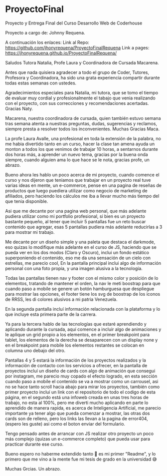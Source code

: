 # ProyectoFinal
Proyecto y Entrega Final del Curso Desarrollo Web de Coderhouse

Proyecto a cargo de: Johnny Requena.

A continuación los enlaces:
Link al Repo: https://github.com/jhonyrequena/ProyectoFinalRequena
Link a pages: https://jhonyrequena.github.io/ProyectoFinalRequena/

Saludos Tutora Natalia, Profe Laura y Coordinadora de Cursada Macarena.

Antes que nada quisiera agradecer a todo el grupo de Coder, Tutores, Profesora y Coordinadora, ha sido una grata experiencia compartir durante todas estas semanas con ustedes.

Agradecimientos especiales para Natalia, mi tutora, que se tomo el tiempo de evaluar muy cordial y profesionalmente el tabajo que venia realizando con el proyecto, con sus correcciones y recomendaciones acertadas. Gracias Naty.

Macarena, nuestra coordinadora de cursada, quien también estuvo semana tras semana atenta a nuestras preguntas, dudas, sugerencias y reclamos, siempre presta a resolver todos los inconvenientes. Muchas Gracias Maca.

La profe Laura Avalle, una profesional en toda la extensión de la palabra, no me habia divertido tanto en un curso, hacer la clase tan amena ayuda un monton a todos los que venimos de trabajar 10 horas, a sentarnos durante dos horas más, a aprender un nuevo tema, gracias por la buena onda siempre, cuando alguien ama lo que hace se le nota, gracias profe, un abrazo.

Bueno ahora les hablo un poco acerca de mi proyecto, cuando comence el curso y nos dijeron que teniamos que trabajar en un proyecto real tuve varias ideas en mente, un e-commerce, pense en una pagina de reseñas de productos que luego puediera utilizar como negocio de marketing de afiliados, pero haciendo los cálculos me iba a llevar mucho más tiempo del que tenia disponible.

Asi que me decante por una pagina web personal, que más adelante pudiera utilizar como mi portfolio profesional, si bien es un proyecto bastante pequeño, al tener que incluir 5 pantallas fue un reto buscar contenido que agregar, esas 5 pantallas pudiera más adelante reducirlas a 3 para mostrar mi trabajo.

Me decante por un diseño simple y una paleta que destaca el darkmode, eso quizas lo modifique más adelante en el curso de JS, haciendo que se pueda ver en los dos modos (Claro y Oscuro), inclui un fondo estático superponiendo el contenido, eso me da una sensación de un cielo con estrellas, me parecio cool, En la pantalla principal inclui algo de información personal con una foto propia, y una imagen alusiva a la tecnología.

Todas las pantallas tienen nav y footer con el mismo color y posición de lo elementos, tratando de mantener el orden, la nav le meti boostrap para que cuando paso a mobile se genere un botón hamburguesa que despliegue para mostrar las opciones, el footer tiene los svg de boostrap de los iconos de RRSS, les di colores alusivos a mi patria Venezuela. 

En la segunda pantalla incluí información relacionada con la plataforma y lo que incluye esta primera parte de la carrera.

Ya para la tercera hablo de las tecnologías que estaré aprendiendo y aplicando durante la cursada, aquí comence a incluir algo de animaciones y le aplique un grid propio a los elementos, en el primer breakpoint para tablet, los elementos de la derecha se desaparecen con un display none y en el breakpoint para mobile los elementos restantes se colocan en columna uno debajo del otro.

Pantallas 4 y 5 estará la información de los proyectos realizados y la información de contacto con los servicios a ofrecer, en la pantalla de proyectos incluí un diseño de cards con algo de animación que consegui por instagram, me parecio muy copado el efecto logrado, en esta sección cuando paso a mobile el contenido se va a mostrar como un carrousel, asi no se hace tanto scroll hacia abajo para mirar los proyectos, también como primer proyecto incluí un link con el repositorio de todo el codigo de esta página, en el segundo está una infoweb creada en unas tres horas de trabajo, no esta al 100%, pero me diverti mucho aplicando en parte lo aprendido de manera rapida, es acerca de Inteligencia Artificial, me parecio importante ya tener algo que pueda comenzar a mostrar, las otras dos cards son de relleno, pero los links las llevan a la pagina de error404, (espero les guste) asi como el boton enviar del formulario.

Tengo pensado antes de arrancar con JS realizar otro proyecto un poco más complejo (quizas un e-commerce completo) que pueda usar para practicar durante ese curso.

Bueno espero no haberme extendido tanto 😬 es mi primer "Readme", y lo primero que me vino a la mente fue mi tesis de grado en la universidad 😅


Muchas Grcias.
Un abrazo. 